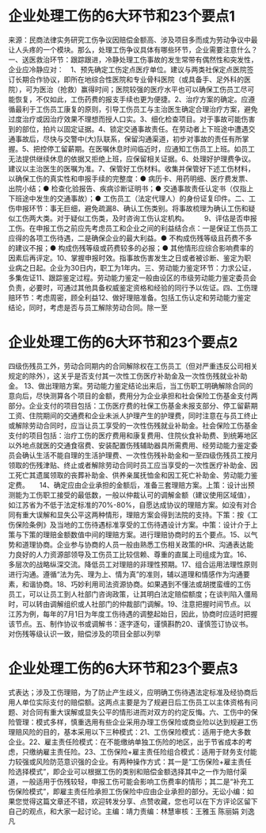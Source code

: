 # 企业处理工伤的6大环节和23个要点1

来源：民商法律实务研究工伤争议因赔偿金额高、涉及项目多而成为劳动争议中最让人头疼的一个模块。那么，处理工伤争议具体有哪些环节，企业需要注意什么？一、送医救治环节：跟踪跟进，冷静处理工伤事故的发生常带有偶然性和突发性，企业应冷静应对：　1、预先确定工伤定点医疗单位。建议与两类社保定点医院签订长期合作协议，即所在地综合性医院和专业骨科医院（或具备手、足外科的医院），可为医治（抢救）赢得时间；医院较强的医疗水平也可以确保工伤员工尽可能恢复，不仅如此，工伤药费的报支手续也更为便捷。2、治疗方案的确定。应遵循最利于工伤员工康复的原则，引导工伤员工与主治医生确定合理治疗方案，避免过度治疗或因治疗效果不理想而授人口实。3、细化检查项目。对于事故可能伤害到的部位，拍片以固定证据。4、锁定交通事故责任。在劳动者上下班途中遭遇交通事故后，尽快与交警中(大)队联系，保留沟通渠道，初步对事故的责任有所掌握。5、把控停工留薪期。在医嘱休息时间临近时，应通知工伤员工上班。如员工无法提供继续休息的依据又拒绝上班，应保留相关证据。6、处理好护理费争议。建议以主治医生的医嘱为准。7、保管好工伤材料。收集并保管好下述工伤材料，以确保工伤的真实性和申报手续的完整度：● 病历卡、用药明细、医疗费发票、出院小结；● 检查化验报告、疾病诊断证明书；● 交通事故责任认定书（仅指上下班途中发生的交通事故）；● 工伤员工（法定代理人）的身份证复印件。二、工伤申报环节：事无巨细，避免疏漏8、确认工伤类别。将事故梳理为确认工伤和疑似工伤两大类。对于疑似工伤类，及时咨询工伤认定机构。 　　9、评估是否申报工伤。在申报工伤之前应先考虑员工和企业之间的利益结合点：一是保证工伤员工应得的各项工伤待遇，二是确保企业的最大利益。● 不构成伤残等级且药费不多的建议不报；● 构成伤残等级或药费较多的必报；● 其他情形应综合影响费率的因素后再评定。10、掌握申报时效。指事故伤害发生之日或者被诊断、鉴定为职业病之日起。企业为30日内，职工为1年内。三、劳动能力鉴定环节：力求公证，多集佐证11、跟踪鉴定过程。劳动能力鉴定一般由设区的市级劳动能力鉴定委员会负责，必要时，可通过其他具备权威鉴定资格和经验的同行予以佐证。四、工伤理赔环节：考虑周密，顾全利益12、做好理赔准备。包括工伤认定和劳动能力鉴定结论，同时，考虑是否与员工解除劳动合同。除一至

# 企业处理工伤的6大环节和23个要点2

四级伤残员工外，劳动合同期内的合同解除权在工伤员工（但对严重违反公司相关规定的除外），这关乎是否支付其一次性工伤医疗补助金及一次性伤残就业补助金。 13、做出理赔方案。劳动能力鉴定结论出来后，当工伤职工明确解除合同的意向后，尽快测算各个项目的金额，费用分为企业承担和社会保险工伤基金支付两部分。企业支付的项目包括：工伤医疗费的社保工伤基金未报支部分、停工留薪期工资、住院期间的交通费和企业未派人护理产生的护理费，同时注意在与员工终止或解除劳动合同时，应当让员工享受的一次性伤残就业补助金。社会保险工伤基金支付的项目包括：治疗工伤的医疗费用和康复费用、住院伙食补助费、到统筹地区以外地点就医的交通食宿费、安装配置伤残辅助器具所需费用、经劳动能力鉴定委员会确认生活不能自理的生活护理费、一次性伤残补助金和一至四级伤残员工按月领取的伤残津贴、终止或者解除劳动合同时员工应当享受的一次性医疗补助金、因工死亡其遗属领取的丧葬补助金、供养亲属抚恤金和因工死亡补助金、劳动能力鉴定费。　　14、确定应由企业承担的金额后，准备三套理赔方案。上策：设计出预测能为工伤职工接受的最低数，一般以仲裁认可的调解金额（建议使用区域值），如江苏省为不低于法定标准的70%-80%，自愿达成协议的理赔方案。如没有对合同有重大误解和显失公平这两种情形，理赔方案会得到法院的支持。下策：按《工伤保险条例》及当地的工伤待遇标准享受的工伤待遇设计方案。中策：设计介于上策与下策的理赔金额数值中间的理赔方案。进行理赔协商时的五个要点。15、以气势和道理协商。企业参与协商的人员一般由熟悉工伤相关政策的HR、沟通表达能力良好的人力资源部领导及工伤员工比较信赖、尊重的直属上司组成为宜。16、多层次的战略纵深交流。降低员工对理赔的非理性预期。17、组合运用法理性原则进行沟通。遵循“法为先、理为上、情为真”的准则，辅以道理和情感作为沟通要素，和谐协商。18、巧妙利用司法资源协商。如果遇到不懂法或胡搅蛮缠的工伤员工，可以让员工到人社部门咨询政策，让其明白法定赔偿额度；在谈判陷入僵局时，可以转由调解组织或人社部门的仲裁部门调解。19、注意把握时间节点。以江苏为例，每年的7月1日为年度工伤待遇的调整起始日，因此，协商时应适时把握该节点。五、制作协议书或调解书：逐字逐句，谨慎斟酌20、谨慎签订协议书。对伤残等级认识一致，赔偿涉及的项目全部以列举

# 企业处理工伤的6大环节和23个要点3

式表达；涉及工伤理赔，为了防止产生歧义，应明确工伤待遇法定标准及经协商后用人单位实际支付的赔偿额。这两点主要是为了规避日后工伤员工以主体资格有问题、对合同有重大误解或显失公平的情形进而对双方的约定反悔。六、工伤中的保险管理：模式多样，慎重选用有些企业采用办理工伤保险或商业险以达到规避工伤理赔风险的目的，基本采用以下三种模式：21、工伤保险模式：适用于绝大多数企业。22、雇主责任险模式：在不能缴纳单独工伤险的地区，出于节省成本的考虑，只缴纳雇主责任险。23、工伤保险+雇主责任险组合模式：适用于财务支付能力较强或风险防范意识强的企业。有两种操作方式：其一是“工伤保险+雇主责任险选择模式”，即企业可以根据工伤的类别和赔偿金额选择其中之一作为赔付渠道，一般适用于伤残较轻，申报工伤可能会影响工伤费率的情形；其二是“补充工伤保险模式”，即雇主责任险承担工伤保险中应由企业承担的部分。无讼小编：如果您觉得这篇文章还不错，欢迎转发分享、点赞收藏，您也可以在下方评论区留下自己的观点，和大家一起讨论。主编：靖力责编：林慧审核：王雅玉 陈丽娟 刘逸凡

